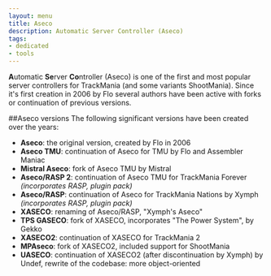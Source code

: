 ```yaml
---
layout: menu
title: Aseco
description: Automatic Server Controller (Aseco)
tags:
- dedicated
- tools
---
```


**A**utomatic **Se**rver **Co**ntroller (Aseco) is one of the first and most popular server controllers for TrackMania (and some variants ShootMania).
Since it's first creation in 2006 by Flo several authors have been active with forks or continuation of previous versions.

##Aseco versions
The following significant versions have been created over the years:
<ul><li><b>Aseco</b>: the original version, created by Flo in 2006</li>
<li><b>Aseco TMU</b>: continuation of Aseco for TMU by Flo and Assembler Maniac</li>
<li><b>Mistral Aseco</b>: fork of Aseco TMU by Mistral</li>
<li><b>Aseco/RASP 2</b>: continuation of Aseco TMU for TrackMania Forever <i>(incorporates RASP, plugin pack)</i></li>
<li><b>Aseco/RASP</b>: continuation of Aseco for TrackMania Nations by Xymph <i>(incorporates RASP, plugin pack)</i></li>
<li><b>XASECO</b>: renaming of Aseco/RASP, "Xymph's Aseco"</li>
<li><b>TPS GASECO</b>: fork of XASECO, incorporates "The Power System", by Gekko</li>
<li><b>XASECO2</b>: continuation of XASECO for TrackMania 2</li>
<li><b>MPAseco</b>: fork of XASECO2, included support for ShootMania</li>
<li><b>UASECO</b>: continuation of XASECO2 (after discontinuation by Xymph) by Undef, rewrite of the codebase: more object-oriented</li></ul>